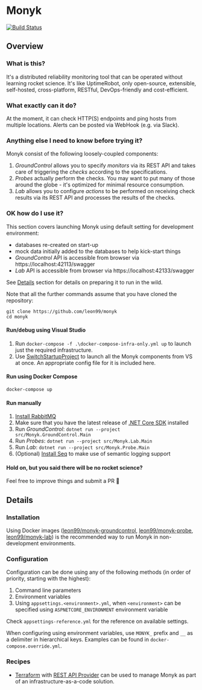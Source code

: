 # Monyk

[![Build Status](https://dev.azure.com/monyk/Monyk/_apis/build/status/Leon99.Monyk?branchName=master)](https://dev.azure.com/monyk/Monyk/_build/latest?definitionId=1&branchName=master)

## Overview

### What is this?

It's a distributed reliability monitoring tool that can be operated without learning rocket science.
It's like UptimeRobot, only open-source, extensible, self-hosted, cross-platform, RESTful, DevOps-friendly and cost-efficient.

### What exactly can it do?

At the moment, it can check HTTP(S) endpoints and ping hosts from multiple locations.
Alerts can be posted via WebHook (e.g. via Slack).

### Anything else I need to know before trying it?

Monyk consist of the following loosely-coupled components:

1. *GroundControl* allows you to specify *monitors* via its REST API and takes care of triggering the *checks* according to the specifications.
2. *Probes* actually perform the checks. You may want to put many of those around the globe - it's optimized for minimal resource consumption.
3. *Lab* allows you to configure *actions* to be performed on receiving check results via its REST API and processes the results of the checks.

### OK how do I use it?

This section covers launching Monyk using default setting for development environment:

- databases re-created on start-up
- mock data initially added to the databases to help kick-start things
- *GroundControl* API is accessible from browser via https://localhost:42113/swagger
- *Lab* API is accessible from browser via https://localhost:42133/swagger

See [Details](#Details) section for details on preparing it to run in the wild.

Note that all the further commands assume that you have cloned the repository:

```Shell
git clone https://github.com/leon99/monyk
cd monyk
```

#### Run/debug using Visual Studio

1. Run `docker-compose -f .\docker-compose-infra-only.yml up` to launch just the required infrastructure.
2. Use [SwitchStartupProject](https://bitbucket.org/thirteen/switchstartupproject/) to launch all the Monyk components from VS at once. An appropriate config file for it is included here.

#### Run using Docker Compose

`docker-compose up`

#### Run manually

1. [Install RabbitMQ](https://www.rabbitmq.com/download.html)
2. Make sure that you have the latest release of [.NET Core SDK](https://dotnet.microsoft.com/download) installed
3. Run *GroundControl*: `dotnet run --project src/Monyk.GroundControl.Main`
4. Run *Probes*: `dotnet run --project src/Monyk.Lab.Main`
5. Run *Lab*: `dotnet run --project src/Monyk.Probe.Main`
6. (Optional) [Install Seq](https://docs.getseq.net/docs/getting-started-with-docker) to make use of semantic logging support


#### Hold on, but you said there will be no rocket science?

Feel free to improve things and submit a PR 🖖

## Details

### Installation

Using Docker images ([leon99/monyk-groundcontrol](https://hub.docker.com/r/leon99/monyk-groundcontrol), [leon99/monyk-probe](https://hub.docker.com/r/leon99/monyk-probe), [leon99/monyk-lab](https://hub.docker.com/r/leon99/monyk-lab)) is the recommended way to run Monyk in non-development environments.

### Configuration

Configuration can be done using any of the following methods (in order of priority, starting with the highest):

1. Command line parameters
2. Environment variables
3. Using `appsettings.<environment>.yml`, when `<environment>` can be specified using `ASPNETCORE_ENVIRONMENT` environment variable

Check `appsettings-reference.yml` for the reference on available settings.

When configuring using environment variables, use `MONYK_` prefix and `__` as a delimiter in hierarchical keys. Examples can be found in `docker-compose.override.yml`.

### Recipes

- [Terraform](https://www.terraform.io) with [REST API Provider](https://github.com/Mastercard/terraform-provider-restapi) can be used to manage Monyk as part of an infrastructure-as-a-code solution.
